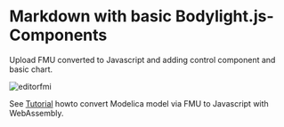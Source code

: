 # Markdown with basic Bodylight.js-Components

Upload FMU converted to Javascript and adding control component and basic chart.

![editorfmi](images/editorfmi.gif)

See [Tutorial](https://bodylight.physiome.cz/Bodylight-docs/tutorial/) howto convert Modelica model via FMU to Javascript with WebAssembly.

 